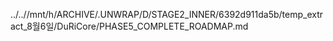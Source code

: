 ../..//mnt/h/ARCHIVE/.UNWRAP/D/STAGE2_INNER/6392d911da5b/temp_extract_8월6일/DuRiCore/PHASE5_COMPLETE_ROADMAP.md